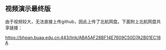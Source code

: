 ## 视频演示最终版

由于视频较大，无法直接上传github，因此上传了北航网盘。下面附上北航网盘共享链接：

https://bhpan.buaa.edu.cn:443/link/ABA5AF28BF14E7609C50D7A2B01EC18A